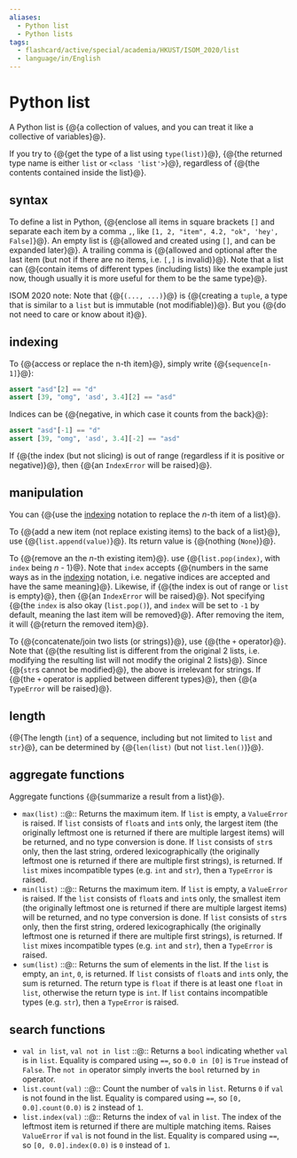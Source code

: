 ```yaml
---
aliases:
  - Python list
  - Python lists
tags:
  - flashcard/active/special/academia/HKUST/ISOM_2020/list
  - language/in/English
---
```


# Python list

A Python list is {@{a collection of values, and you can treat it like a collective of variables}@}. <!--SR:!2025-06-09,204,314-->

If you try to {@{get the type of a list using `type(list)`}@}, {@{the returned type name is either `list` or `<class 'list'>`}@}, regardless of {@{the contents contained inside the list}@}. <!--SR:!2025-06-02,200,314!2025-05-15,187,314!2025-09-22,291,334-->

## syntax

To define a list in Python, {@{enclose all items in square brackets `[]` and separate each item by a comma `,`, like `[1, 2, "item", 4.2, "ok", 'hey', False]`}@}. An empty list is {@{allowed and created using `[]`, and can be expanded later}@}. A trailing comma is {@{allowed and optional after the last item (but not if there are no items, i.e. `[,]` is invalid)}@}. Note that a list can {@{contain items of different types (including lists) like the example just now, though usually it is more useful for them to be the same type}@}. <!--SR:!2025-03-26,148,314!2025-03-10,135,314!2025-02-02,98,294!2025-04-15,160,314-->

ISOM 2020 note: Note that {@{`(..., ...)`}@} is {@{creating a `tuple`, a type that is similar to a `list` but is immutable (not modifiable)}@}. But you {@{do not need to care or know about it}@}. <!--SR:!2025-01-30,83,360!2025-02-02,86,360!2025-02-03,87,360-->

## indexing

To {@{access or replace the n-th item}@}, simply write {@{`sequence[n-1]`}@}: <!--SR:!2025-08-22,267,334!2025-09-02,273,330-->

```Python
assert "asd"[2] == "d"
assert [39, "omg", 'asd', 3.4][2] == "asd"
```

Indices can be {@{negative, in which case it counts from the back}@}: <!--SR:!2025-06-14,208,314-->

```Python
assert "asd"[-1] == "d"
assert [39, "omg", 'asd', 3.4][-2] == "asd"
```

If {@{the index (but not slicing) is out of range (regardless if it is positive or negative)}@}, then {@{an `IndexError` will be raised}@}. <!--SR:!2025-03-04,130,314!2025-03-22,145,314-->

## manipulation

You can {@{use the [indexing](#indexing) notation to replace the _n_-th item of a list}@}. <!--SR:!2025-10-06,302,334-->

To {@{add a new item (not replace existing items) to the back of a list}@}, use {@{`list.append(value)`}@}. Its return value is {@{nothing (`None`)}@}. <!--SR:!2025-02-13,113,294!2025-08-31,273,334!2026-03-06,404,314-->

To {@{remove an the _n_-th existing item}@}. use {@{`list.pop(index)`, with `index` being _n_ - 1}@}. Note that `index` accepts {@{numbers in the same ways as in the [indexing](#indexing) notation, i.e. negative indices are accepted and have the same meaning}@}. Likewise, if {@{the index is out of range or `list` is empty}@}, then {@{an `IndexError` will be raised}@}. Not specifying {@{the `index` is also okay (`list.pop()`), and `index` will be set to `-1` by default, meaning the last item will be removed}@}. After removing the item, it will {@{return the removed item}@}. <!--SR:!2025-05-10,183,314!2025-04-02,153,314!2025-05-08,180,314!2025-08-26,269,334!2025-03-04,130,314!2025-09-30,297,334!2025-08-13,258,330-->

To {@{concatenate/join two lists (or strings)}@}, use {@{the `+` operator}@}. Note that {@{the resulting list is different from the original 2 lists, i.e. modifying the resulting list will not modify the original 2 lists}@}. Since {@{`str`s cannot be modified}@}, the above is irrelevant for strings. If {@{the `+` operator is applied between different types}@}, then {@{a `TypeError` will be raised}@}. <!--SR:!2026-01-27,384,356!2026-01-28,385,356!2026-02-01,389,356!2026-02-03,391,356!2026-01-31,388,356!2026-02-02,390,356-->

## length

{@{The length (`int`) of a sequence, including but not limited to `list` and `str`}@}, can be determined by {@{`len(list)` (but not `list.len()`)}@}. <!--SR:!2025-08-21,266,334!2025-09-26,293,334-->

## aggregate functions

Aggregate functions {@{summarize a result from a list}@}. <!--SR:!2025-03-22,145,314-->

- `max(list)` ::@:: Returns the maximum item. If `list` is empty, a `ValueError` is raised. If `list` consists of `float`s and `int`s only, the largest item (the originally leftmost one is returned if there are multiple largest items) will be returned, and no type conversion is done. If `list` consists of `str`s only, then the last string, ordered lexicographically (the originally leftmost one is returned if there are multiple first strings), is returned. If `list` mixes incompatible types (e.g. `int` and `str`), then a `TypeError` is raised. <!--SR:!2025-02-07,38,254!2025-03-08,132,294-->
- `min(list)` ::@:: Returns the maximum item. If `list` is empty, a `ValueError` is raised. If the `list` consists of `float`s and `int`s only, the smallest item (the originally leftmost one is returned if there are multiple largest items) will be returned, and no type conversion is done. If `list` consists of `str`s only, then the first string, ordered lexicographically (the originally leftmost one is returned if there are multiple first strings), is returned. If `list` mixes incompatible types (e.g. `int` and `str`), then a `TypeError` is raised. <!--SR:!2025-03-01,128,314!2025-05-09,181,314-->
- `sum(list)` ::@:: Returns the sum of elements in the list. If the `list` is empty, an `int`, `0`, is returned. If `list` consists of `float`s and `int`s only, the sum is returned. The return type is `float` if there is at least one `float` in `list`, otherwise the return type is `int`. If `list` contains incompatible types (e.g. `str`), then a `TypeError` is raised. <!--SR:!2025-02-07,107,294!2025-01-30,102,294-->

## search functions

- `val in list`, `val not in list` ::@:: Returns a `bool` indicating whether `val` is in `list`. Equality is compared using `==`, so `0.0 in [0]` is `True` instead of `False`. The `not in` operator simply inverts the `bool` returned by `in` operator. <!--SR:!2026-03-10,405,380!2025-01-31,84,360-->
- `list.count(val)` ::@:: Count the number of `val`s in `list`. Returns `0` if `val` is not found in the list. Equality is compared using `==`, so `[0, 0.0].count(0.0)` is `2` instead of `1`. <!--SR:!2025-05-11,175,336!2026-01-30,387,356-->
- `list.index(val)` ::@:: Returns the index of `val` in `list`. The index of the leftmost item is returned if there are multiple matching items. Raises `ValueError` if `val` is not found in the list. Equality is compared using `==`, so `[0, 0.0].index(0.0)` is `0` instead of `1`. <!--SR:!2026-01-29,386,356!2026-01-26,383,356-->
